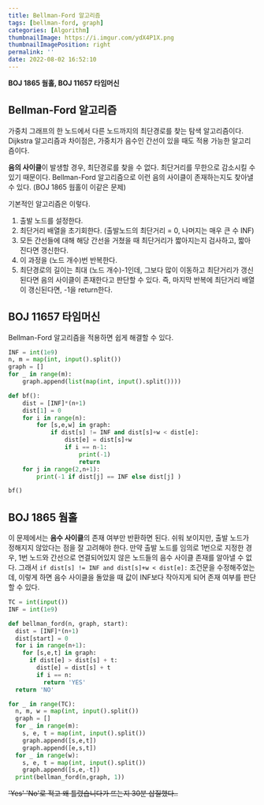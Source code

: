 ```yaml
---
title: Bellman-Ford 알고리즘
tags: [bellman-ford, graph]
categories: [Algorithm]
thumbnailImage: https://i.imgur.com/ydX4P1X.png
thumbnailImagePosition: right
permalink: ''
date: 2022-08-02 16:52:10
---
```


**BOJ 1865 웜홀, BOJ 11657 타임머신**

<!-- excerpt -->

<!-- toc -->

## Bellman-Ford 알고리즘

가중치 그래프의 한 노드에서 다른 노드까지의 최단경로를 찾는 탐색 알고리즘이다. Dijkstra 알고리즘과 차이점은, 가중치가 음수인 간선이 있을 때도 적용 가능한 알고리즘이다.

**음의 사이클**이 발생할 경우, 최단경로를 찾을 수 없다. 최단거리를 무한으로 감소시킬 수 있기 때문이다.
Bellman-Ford 알고리즘으로 이런 음의 사이클이 존재하는지도 찾아낼 수 있다. (BOJ 1865 웜홀이 이같은 문제)

기본적인 알고리즘은 이렇다.

1. 출발 노드를 설정한다.
1. 최단거리 배열을 초기회한다. (출발노드의 최단거리 = 0, 나머지는 매우 큰 수 INF)
1. 모든 간선들에 대해 해당 간선을 거쳤을 때 최단거리가 짧아지는지 검사하고, 짧아진다면 갱신한다.
1. 이 과정을 (노드 개수)번 반복한다.
1. 최단경로의 길이는 최대 (노드 개수)-1인데, 그보다 많이 이동하고 최단거리가 갱신된다면 음의 사이클이 존재한다고 판단할 수 있다. 즉, 마지막 반복에 최단거리 배열이 갱신된다면, -1을 return한다.

## BOJ 11657 타임머신

Bellman-Ford 알고리즘을 적용하면 쉽게 해결할 수 있다.

```python
INF = int(1e9)
n, m = map(int, input().split())
graph = []
for _ in range(m):
    graph.append(list(map(int, input().split())))

def bf():
    dist = [INF]*(n+1)
    dist[1] = 0
    for i in range(n):
        for [s,e,w] in graph:
            if dist[s] != INF and dist[s]+w < dist[e]:
                dist[e] = dist[s]+w
                if i == n-1:
                    print(-1)
                    return
    for j in range(2,n+1):
        print(-1 if dist[j] == INF else dist[j] )

bf()
```

## BOJ 1865 웜홀

이 문제에서는 **음수 사이클**의 존재 여부만 반환하면 된다. 쉬워 보이지만, 출발 노드가 정해지지 않았다는 점을 잘 고려해야 한다.
만약 출발 노드를 임의로 1번으로 지정한 경우, 1번 노드와 간선으로 연결되어있지 않은 노드들의 음수 사이클 존재를 알아낼 수 없다.
그래서 `if dist[s] != INF and dist[s]+w < dist[e]:` 조건문을 수정해주었는데, 이렇게 하면 음수 사이클을 돌았을 때 값이 INF보다 작아지게 되어 존재 여부를 판단할 수 있다.

```python
TC = int(input())
INF = int(1e9)

def bellman_ford(n, graph, start):
  dist = [INF]*(n+1)
  dist[start] = 0
  for i in range(n+1):
    for [s,e,t] in graph:
      if dist[e] > dist[s] + t:
        dist[e] = dist[s] + t
        if i == n:
          return 'YES'
  return 'NO'

for _ in range(TC):
  n, m, w = map(int, input().split())
  graph = []
  for _ in range(m):
    s, e, t = map(int, input().split())
    graph.append([s,e,t])
    graph.append([e,s,t])
  for _ in range(w):
    s, e, t = map(int, input().split())
    graph.append([s,e,-t])
  print(bellman_ford(n,graph, 1))
```

~~'Yes' 'No'로 적고 왜 틀렸습니다가 뜨는지 30분 삽질했다..~~
